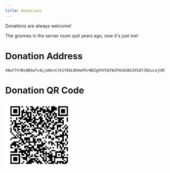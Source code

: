 ```yaml
---
title: Donations
---
```


Donations are always welcome! 

The gnomes in the server room quit years ago, now it's just me! 

# Donation Address

```
48wY7nYBsQNSw7v4LjoNnvCtk1Y6GLNVmePGrW82gVhYhQtWJFHi6U6G3X5d7JN2ucajU9SeBcijET8ZzKWYwC3z3Y6fDEG
```

# Donation QR Code

![Donation QR Code](/assets/images/qr_code.png)